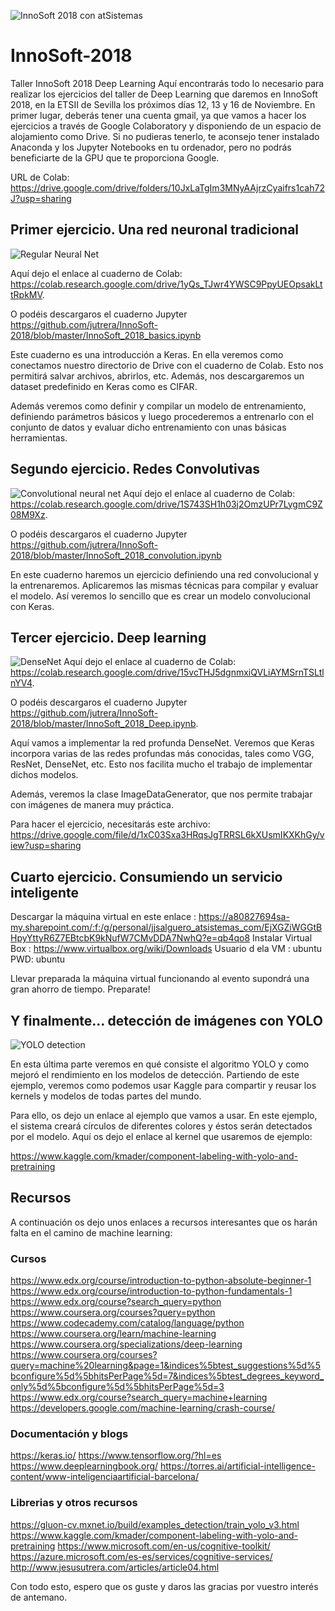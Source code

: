 ![InnoSoft 2018 con atSistemas](https://github.com/jutrera/InnoSoft-2018/blob/master/deep101.png)

# InnoSoft-2018
Taller InnoSoft 2018 Deep Learning
Aquí encontrarás todo lo necesario para realizar los ejercicios del taller de Deep Learning que daremos en InnoSoft 2018, en la ETSII de Sevilla los próximos días 12, 13 y 16 de Noviembre.
En primer lugar, deberás tener una cuenta gmail, ya que vamos a hacer los ejercicios a través de Google Colaboratory y disponiendo de un espacio de alojamiento como Drive. Si no pudieras tenerlo, te aconsejo tener instalado Anaconda y los Jupyter Notebooks en tu ordenador, pero no podrás beneficiarte de la GPU que te proporciona Google.

URL de Colab: https://drive.google.com/drive/folders/10JxLaTgIm3MNyAAjrzCyaifrs1cah72J?usp=sharing

## Primer ejercicio. Una red neuronal tradicional
![Regular Neural Net](http://jesusutrera.com/articles/img/RedNeuronalArtificial.png)

Aquí dejo el enlace al cuaderno de Colab: https://colab.research.google.com/drive/1yQs_TJwr4YWSC9PpyUEOpsakLttRpkMV.

O podéis descargaros el cuaderno Jupyter https://github.com/jutrera/InnoSoft-2018/blob/master/InnoSoft_2018_basics.ipynb

Este cuaderno es una introducción a Keras. En ella veremos como conectamos nuestro directorio de Drive con el cuaderno de Colab. Esto nos permitirá salvar archivos, abrirlos, etc. Además, nos descargaremos un dataset predefinido en Keras como es CIFAR.

Además veremos como definir y compilar un modelo de entrenamiento, definiendo parámetros básicos y luego procederemos a entrenarlo con el conjunto de datos y evaluar dicho entrenamiento con unas básicas herramientas.

## Segundo ejercicio. Redes Convolutivas
![Convolutional neural net](http://jesusutrera.com/articles/img/mylenet.png)
Aquí dejo el enlace al cuaderno de Colab: https://colab.research.google.com/drive/1S743SH1h03j2OmzUPr7LygmC9Z08M9Xz.

O podéis descargaros el cuaderno Jupyter https://github.com/jutrera/InnoSoft-2018/blob/master/InnoSoft_2018_convolution.ipynb

En este cuaderno haremos un ejercicio definiendo una red convolucional y la entrenaremos. Aplicaremos las mismas técnicas para compilar y evaluar el modelo. Así veremos lo sencillo que es crear un modelo convolucional con Keras.

## Tercer ejercicio. Deep learning
![DenseNet](http://jesusutrera.com/articles/img/densenet02.jpeg)
Aquí dejo el enlace al cuaderno de Colab: https://colab.research.google.com/drive/15vcTHJ5dgnmxiQVLiAYMSrnTSLtlnYV4.

O podéis descargaros el cuaderno Jupyter https://github.com/jutrera/InnoSoft-2018/blob/master/InnoSoft_2018_Deep.ipynb.

Aquí vamos a implementar la red profunda DenseNet. Veremos que Keras incorpora varias de las redes profundas más conocidas, tales como VGG, ResNet, DenseNet, etc. Esto nos facilita mucho el trabajo de implementar dichos modelos.

Además, veremos la clase ImageDataGenerator, que nos permite trabajar con imágenes de manera muy práctica.

Para hacer el ejercicio, necesitarás este archivo: https://drive.google.com/file/d/1xC03Sxa3HRqsJgTRRSL6kXUsmIKXKhGy/view?usp=sharing

## Cuarto ejercicio. Consumiendo un servicio inteligente
Descargar la máquina virtual en este enlace : https://a80827694sa-my.sharepoint.com/:f:/g/personal/jjsalguero_atsistemas_com/EjXGZiWGGtBHpyYttyR6Z7EBtcbK9kNufW7CMvDDA7NwhQ?e=qb4qo8
Instalar Virtual Box : https://www.virtualbox.org/wiki/Downloads
Usuario d ela VM : ubuntu
PWD: ubuntu

Llevar preparada la máquina virtual funcionando al evento supondrá una gran ahorro de tiempo. Preparate!


## Y finalmente... detección de imágenes con YOLO
![YOLO detection](https://cdn-images-1.medium.com/max/1200/1*WgvzAXLxLQAev2cfOqljQw.png)

En esta última parte veremos en qué consiste el algoritmo YOLO y como mejoró el rendimiento en los modelos de detección. Partiendo de este ejemplo, veremos como podemos usar Kaggle para compartir y reusar los kernels y modelos de todas partes del mundo.

Para ello, os dejo un enlace al ejemplo que vamos a usar. En este ejemplo, el sistema creará círculos de diferentes colores y éstos serán detectados por el modelo. Aquí os dejo el enlace al kernel que usaremos de ejemplo:

https://www.kaggle.com/kmader/component-labeling-with-yolo-and-pretraining

## Recursos
A continuación os dejo unos enlaces a recursos interesantes que os harán falta en el camino de machine learning:

### Cursos
https://www.edx.org/course/introduction-to-python-absolute-beginner-1
https://www.edx.org/course/introduction-to-python-fundamentals-1
https://www.edx.org/course?search_query=python
https://www.coursera.org/courses?query=python
https://www.codecademy.com/catalog/language/python
https://www.coursera.org/learn/machine-learning
https://www.coursera.org/specializations/deep-learning
https://www.coursera.org/courses?query=machine%20learning&page=1&indices%5btest_suggestions%5d%5bconfigure%5d%5bhitsPerPage%5d=7&indices%5btest_degrees_keyword_only%5d%5bconfigure%5d%5bhitsPerPage%5d=3
https://www.edx.org/course?search_query=machine+learning
https://developers.google.com/machine-learning/crash-course/

### Documentación y blogs
https://keras.io/
https://www.tensorflow.org/?hl=es
https://www.deeplearningbook.org/
https://torres.ai/artificial-intelligence-content/www-inteligenciaartificial-barcelona/

### Librerias y otros recursos
https://gluon-cv.mxnet.io/build/examples_detection/train_yolo_v3.html
https://www.kaggle.com/kmader/component-labeling-with-yolo-and-pretraining
https://www.microsoft.com/en-us/cognitive-toolkit/
https://azure.microsoft.com/es-es/services/cognitive-services/
http://www.jesusutrera.com/articles/article04.html


Con todo esto, espero que os guste y daros las gracias por vuestro interés de antemano.
